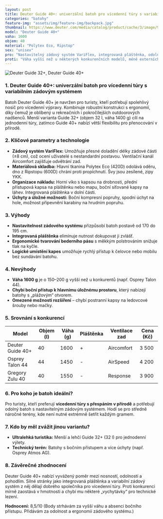 ```yaml
---
layout: post
title: Deuter Guide 40+: univerzální batoh pro vícedenní túry s variabilním zádovým systémem
categories: "batohy"
feature-img: "assets/img/feature-img/backpack.jpg"
thumbnail: https://www.deuter.com/media/catalog/product/cache/3/image/9df78eab33525d08d6e5fb8d27136e95/3/2/32102200310_gui40_21.jpg
model: "Deuter Guide 40+"
vaha: 1600
objem: 40
material: "Polytex Eco, Ripstop"
sex: "unisex"
pro: "Nastavitelný zádový systém VariFlex, integrovaná pláštěnka, odolné materiály a logické členění kapes."
proti: "Váha vyšší než u některých konkurenčních modelů, méně externích úchytů pro lehké vybavení."
---
```


![Deuter Guide 32+, Deuter Guide 40+](https://res.cloudinary.com/dvwv5cne3/image/fetch/w_auto,h_450,c_fill,g_auto,f_auto,q_auto/https://www.deuter.com/media/catalog/product/cache/3/image/9df78eab33525d08d6e5fb8d27136e95/3/2/32102200310_gui40_21.jpg)

### 1. Deuter Guide 40+: univerzální batoh pro vícedenní túry s variabilním zádovým systémem  
Batoh Deuter Guide 40+ je navržen pro turisty, kteří potřebují spolehlivý nosič pro vícedenní výpravy. Kombinuje robustní konstrukci s ergonomií, díky čemuž je oblíbený u rekreačních i pokročilejších outdoorových nadšenců. Menší varianta Guide 32+ (objem 32 l, váha 1400 g) cílí na jednodenní túry, zatímco Guide 40+ nabízí větší flexibilitu pro přenocování v přírodě.  

### 2. Klíčové parametry a technologie  
- **Zádový systém VariFlex:** Umožňuje přesné doladění délky zádové části (±8 cm), což ocení uživatelé s nestandardní postavou. Ventilační kanál Aircomfort zajišťuje odvětrání zad.  
- **Materiálová skladba:** Hlavní tkanina Polytex Eco (420D) odolává oděru, dno z Ripstopu (600D) chrání proti propíchnutí. Švy jsou zesílené, zipy YKK.  
- **Organizace nákladu:** Horní víko s kapsou na drobnosti, přední přístupová kapsa na pláštěnku nebo mapu, boční síťované kapsy na láhev. Integrovaná pláštěnka v dolní části.  
- **Úchyty a úložné možnosti:** Boční kompresní popruhy, spodní úchyt na hole, možnost připevnění karabiny na hrudním popruhu.  

### 3. Výhody  
- **Nastavitelnost zádového systému** přizpůsobí batoh postavě od 170 do 195 cm.  
- **Integrovaná pláštěnka** eliminuje nutnost dokupovat ji zvlášť.  
- **Ergonomické tvarování bederního pásu** s měkkým polstrováním snižuje tlak na kyčle.  
- **Logické umístění kapes** umožňuje rychlý přístup k čelovce nebo mobilu bez sundávání batohu.  

### 4. Nevýhody  
- **Váha 1600 g** je o 150–200 g vyšší než u konkurentů (např. Osprey Talon 44).  
- **Chybí boční přístup k hlavnímu úložnému prostoru**, který nabízejí batohy s „plážovým“ otvorem.  
- **Omezené možnosti rozšíření** – chybí postranní kapsy na ledovcové šrouby nebo mačky.  

### 5. Srovnání s konkurencí  
| Model                | Objem (l) | Váha (g) | Pláštěnka | Ventilace zad | Cena (Kč) |  
|----------------------|-----------|----------|-----------|---------------|-----------|  
| Deuter Guide 40+     | 40        | 1600     | \+        | Aircomfort    | 3 500     |  
| Osprey Talon 44      | 44        | 1450     | \-        | AirSpeed      | 4 200     |  
| Gregory Zulu 40      | 40        | 1550     | \-        | Response      | 3 900     |  

### 6. Pro koho je batoh ideální?  
Pro turisty, kteří preferují **vícedenní túry s přespáním v přírodě** a potřebují odolný batoh s nastavitelným zádovým systémem. Hodí se pro středně náročné terény, kde není nutné extrémně šetřit každým gramem.  

### 7. Kdo by měl zvážit jinou variantu?  
- **Ultralehká turistika:** Menší a lehčí Guide 32+ (32 l) pro jednodenní výlety.  
- **Technický terén:** Batohy s bočním přístupem a více úchyty (např. Osprey Atmos AG).  

### 8. Závěrečné zhodnocení  
Deuter Guide 40+ nabízí vyvážený poměr mezi nosností, odolností a pohodlím. Silné stránky jako integrovaná pláštěnka a variabilní zádový systém z něj dělají dobrého společníka pro vícedenní túry. Proti konkurenci mírně zaostává v hmotnosti a chybí mu některé „vychytávky“ pro technické lezení.  

**Hodnocení:** 8,5/10 (Body strhávám za vyšší váhu a absenci bočního přístupu. Přidávám za odolnost a ergonomii zádového systému.)